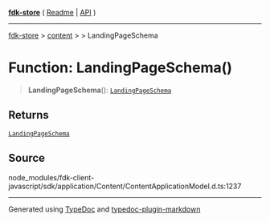 [**fdk-store**](../../../README.md) ( [Readme](../../../README.md) \| [API](../../../API.md) )

---

[fdk-store](../../../API.md) > [content](../../README.md) > [<internal>](../README.md) > LandingPageSchema

# Function: LandingPageSchema()

> **LandingPageSchema**(): [`LandingPageSchema`](../type-aliases/type-alias.LandingPageSchema.md)

## Returns

[`LandingPageSchema`](../type-aliases/type-alias.LandingPageSchema.md)

## Source

node_modules/fdk-client-javascript/sdk/application/Content/ContentApplicationModel.d.ts:1237

---

Generated using [TypeDoc](https://typedoc.org/) and [typedoc-plugin-markdown](https://www.npmjs.com/package/typedoc-plugin-markdown)
